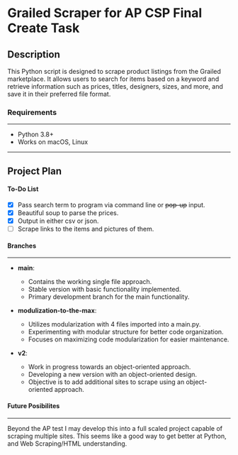# Grailed Scraper for AP CSP Final Create Task

## Description

This Python script is designed to scrape product listings from the Grailed marketplace.
It allows users to search for items based on a keyword and retrieve information such as
prices, titles, designers, sizes, and more, and save it in their preferred file format.


### Requirements
---
- Python 3.8+
- Works on macOS, Linux

---
## Project Plan

#### To-Do List
- [X] Pass search term to program via command line or ~~pop-up~~ input.
- [X] Beautiful soup to parse the prices.
- [X] Output in either csv or json.
- [ ] Scrape links to the items and pictures of them.

#### Branches
---
- **main**:
    - Contains the working single file approach.
    - Stable version with basic functionality implemented.
    - Primary development branch for the main functionality.

- **modulization-to-the-max**:
    - Utilizes modularization with 4 files imported into a main.py.
    - Experimenting with modular structure for better code organization.
    - Focuses on maximizing code modularization for easier maintenance.

- **v2**:
    - Work in progress towards an object-oriented approach.
    - Developing a new version with an object-oriented design.
    - Objective is to add additional sites to scrape using an object-oriented approach.


#### Future Posibilites
---
Beyond the AP test I may develop this into a full scaled project capable of scraping multiple sites.
This seems like a good way to get better at Python, and Web Scraping/HTML understanding.
